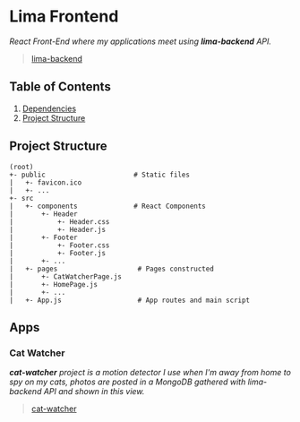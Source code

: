 # Lima Frontend
_React Front-End where my applications meet using __lima-backend__ API._
> [lima-backend](https://github.com/R-dVL/lima-backend)


## Table of Contents
1. [Dependencies](#Dependencies)
2. [Project Structure](#Project%20Structure)


## Project Structure
~~~text
(root)
+- public                      # Static files
|   +- favicon.ico
|   +- ...
+- src
|   +- components              # React Components
|       +- Header
|           +- Header.css
|           +- Header.js
|       +- Footer
|           +- Footer.css
|           +- Footer.js
|       +- ...
|   +- pages                    # Pages constructed
|       +- CatWatcherPage.js
|       +- HomePage.js
|       +- ...
|   +- App.js                   # App routes and main script
~~~


## Apps
### Cat Watcher
___cat-watcher__ project is a motion detector I use when I'm away from home to spy on my cats, photos are posted in a MongoDB gathered with _lima-backend_ API and shown in this view._
> [cat-watcher](https://github.com/R-dVL/cat-watcher)

